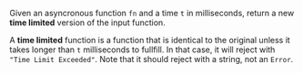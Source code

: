 Given an asyncronous function `fn` and a time `t` in milliseconds, return a new **time limited** version of the input function.

A **time limited** function is a function that is identical to the original unless it takes longer than `t` milliseconds to fullfill. In that case, it will reject with `"Time Limit Exceeded"`.  Note that it should reject with a string, not an `Error`.